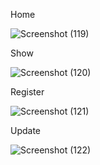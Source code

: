 Home

![Screenshot (119)](https://user-images.githubusercontent.com/116736363/232350433-9f417a41-9fed-4c94-a4ba-e716d0d68c1f.png)

Show

![Screenshot (120)](https://user-images.githubusercontent.com/116736363/232350445-2b0b73d2-4a1a-452f-b3dc-53e79a95f603.png)

Register

![Screenshot (121)](https://user-images.githubusercontent.com/116736363/232350465-a4a7e047-1c20-4e3b-af25-3d1aca87c188.png)

Update

![Screenshot (122)](https://user-images.githubusercontent.com/116736363/232350492-76921e57-17e7-45f4-90d2-ecdba20c13ee.png)
